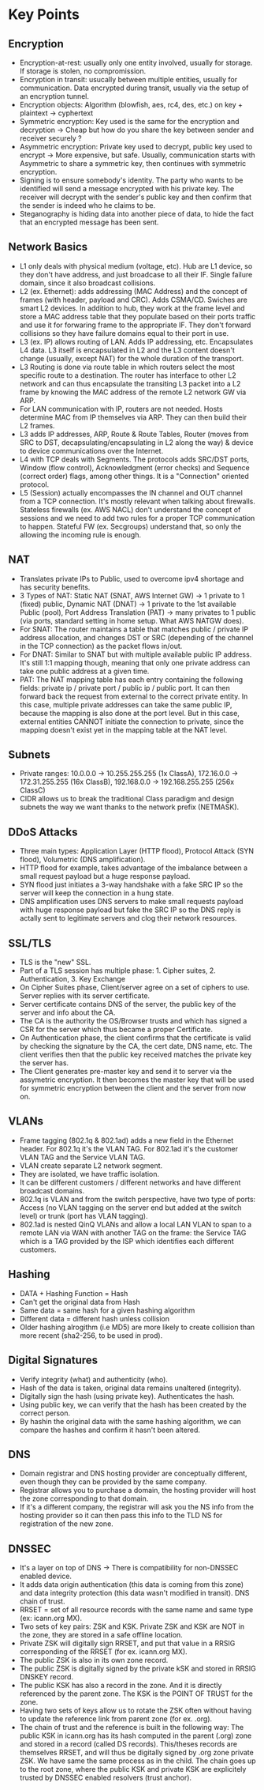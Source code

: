 # Key Points

## Encryption

* Encryption-at-rest: usually only one entity involved, usually for storage. If storage is stolen, no compromission.
* Encryption in transit: usucally between multiple entities, usually for communication. Data encrypted during transit, usually via the setup of an encryption tunnel.
* Encryption objects: Algorithm (blowfish, aes, rc4, des, etc.) on key + plaintext -> cyphertext
* Symmetric encryption: Key used is the same for the encryption and decryption -> Cheap but how do you share the key between sender and receiver securely ?
* Asymmetric encryption: Private key used to decrypt, public key used to encrypt -> More expensive, but safe. Usually, communication starts with Asymmetric to share a symmetric key, then continues with symmetric encryption.
* Signing is to ensure somebody's identity. The party who wants to be identified will send a message encrypted with his private key. The receiver will decrypt with the sender's public key and then confirm that the sender is indeed who he claims to be.
* Steganography is hiding data into another piece of data, to hide the fact that an encrypted message has been sent.

## Network Basics

* L1 only deals with physical medium (voltage, etc). Hub are L1 device, so they don't have address, and just broadcase to all their IF. Single failure domain, since it also broadcast collisions.
* L2 (ex. Ethernet): adds addressing (MAC Address) and the concept of frames (with header, payload and CRC). Adds CSMA/CD. Swiches are smart L2 devices. In addition to hub, they work at the frame level and store a MAC address table that they populate based on their ports traffic and use it for forwaring frame to the appropriate IF. They don't forward collisions so they have failure domains equal to their port in use.
* L3 (ex. IP) allows routing of LAN. Adds IP addressing, etc. Encapsulates L4 data. L3 itself is encapsulated in L2 and the L3 content doesn't change (usually, except NAT) for the whole duration of the transport.
* L3 Routing is done via route table in which routers select the most specific route to a destination. The router has interface to other L2 network and can thus encapsulate the transiting L3 packet into a L2 frame by knowing the MAC address of the remote L2 network GW via ARP.
* For LAN communication with IP, routers are not needed. Hosts determine MAC from IP themselves via ARP. They can then build their L2 frames.
* L3 adds IP addresses, ARP, Route & Route Tables, Router (moves from SRC to DST, decapsulating/encapsulating in L2 along the way) & device to device communications over the Internet.
* L4 with TCP deals with Segments. The protocols adds SRC/DST ports, Window (flow control), Acknowledgment (error checks) and Sequence (correct order) flags, among other things. It is a "Connection" oriented protocol.
* L5 (Session) actually encompasses the IN channel and OUT channel from a TCP connection. It's mostly relevant when talking about firewalls. Stateless firewalls (ex. AWS NACL) don't understand the concept of sessions and we need to add two rules for a proper TCP communication to happen. Stateful FW (ex. Secgroups) understand that, so only the allowing the incoming rule is enough.

## NAT

* Translates private IPs to Public, used to overcome ipv4 shortage and has security benefits.
* 3 Types of NAT: Static NAT (SNAT, AWS Internet GW) -> 1 private to 1 (fixed) public, Dynamic NAT (DNAT) -> 1 private to the 1st available Public (pool), Port Address Translation (PAT) -> many privates to 1 public (via ports, standard setting in home setup. What AWS NATGW does).
* For SNAT: The router maintains a table that matches public / private IP address allocation, and changes DST or SRC (depending of the channel in the TCP connection) as the packet flows in/out.
* For DNAT: Similar to SNAT but with multiple available public IP address. It's still 1:1 mapping though, meaning that only one private address can take one public address at a given time.
* PAT: The NAT mapping table has each entry containing the following fields: private ip / private port / public ip / public port. It can then forward back the request from external to the correct private entity. In this case, multiple private addresses can take the same public IP, because the mapping is also done at the port level. But in this case, external entities CANNOT initiate the connection to private, since the mapping doesn't exist yet in the mapping table at the NAT level.

## Subnets

* Private ranges: 10.0.0.0 -> 10.255.255.255 (1x ClassA), 172.16.0.0 -> 172.31.255.255 (16x ClassB), 192.168.0.0 -> 192.168.255.255 (256x ClassC)
* CIDR allows us to break the traditional Class paradigm and design subnets the way we want thanks to the network prefix (NETMASK).

## DDoS Attacks

* Three main types: Application Layer (HTTP flood), Protocol Attack (SYN flood), Volumetric (DNS amplification).
* HTTP flood for example, takes advantage of the imbalance between a small request payload but a huge response payload.
* SYN flood just initiates a 3-way handshake with a fake SRC IP so the server will keep the connection in a hung state.
* DNS amplification uses DNS servers to make small requests payload with huge response payload but fake the SRC IP so the DNS reply is actally sent to legitimate servers and clog their network resources.

## SSL/TLS

* TLS is the "new" SSL.
* Part of a TLS session has multiple phase: 1. Cipher suites, 2. Authentication, 3. Key Exchange
* On Cipher Suites phase, Client/server agree on a set of ciphers to use. Server replies with its server certificate.
* Server certificate contains DNS of the server, the public key of the server and info about the CA.
* The CA is the authority the OS/Browser trusts and which has signed a CSR for the server which thus became a proper Certificate.
* On Authentication phase, the client confirms that the certificate is valid by checking the signature by the CA, the cert date, DNS name, etc. The client verifies then that the public key received matches the private key the server has.
* The Client generates pre-master key and send it to server via the assymetric encryption. It then becomes the master key that will be used for symmetric encryption between the client and the server from now on.

## VLANs

* Frame tagging (802.1q & 802.1ad) adds a new field in the Ethernet header. For 802.1q it's the VLAN TAG. For 802.1ad it's the customer VLAN TAG and the Service VLAN TAG.
* VLAN create separate L2 network segment.
* They are isolated, we have traffic isolation.
* It can be different customers / different networks and have different broadcast domains.
* 802.1q is VLAN and from the switch perspective, have two type of ports: Access (no VLAN tagging on the server end but added at the switch level) or trunk (port has VLAN tagging).
* 802.1ad is nested QinQ VLANs and allow a local LAN VLAN to span to a remote LAN via WAN with another TAG on the frame: the Service TAG which is a TAG provided by the ISP which identifies each different customers.

## Hashing

* DATA + Hashing Function = Hash
* Can't get the original data from Hash
* Same data = same hash for a given hashing algorithm
* Different data = different hash unless collision
* Older hashing alrogithm (i.e MD5) are more likely to create collision than more recent (sha2-256, to be used in prod).

## Digital Signatures

* Verify integrity (what) and authenticity (who).
* Hash of the data is taken, original data remains unaltered (integrity).
* Digitally sign the hash (using private key). Authenticates the hash.
* Using public key, we can verify that the hash has been created by the correct person.
* By hashin the original data with the same hashing algorithm, we can compare the hashes and confirm it hasn't been altered.

## DNS

* Domain registrar and DNS hosting provider are conceptually different, even though they can be provided by the same company.
* Registrar allows you to purchase a domain, the hosting provider will host the zone corresponding to that domain.
* If it's a different company, the registrar will ask you the NS info from the hosting provider so it can then pass this info to the TLD NS for registration of the new zone.

## DNSSEC

* It's a layer on top of DNS -> There is compatibility for non-DNSSEC enabled device.
* It adds data origin authentication (this data is coming from this zone) and data integrity protection (this data wasn't modified in transit). DNS chain of trust.
* RRSET = set of all resource records with the same name and same type (ex: icann.org MX).
* Two sets of key pairs: ZSK and KSK. Private ZSK and KSK are NOT in the zone, they are stored in a safe offline location.
* Private ZSK will digitally sign RRSET, and put that value in a RRSIG corresponding of the RRSET (for ex. icann.org MX).
* The public ZSK is also in its own zone record.
* The public ZSK is digitally signed by the private kSK and stored in RRSIG DNSKEY record.
* The public KSK has also a record in the zone. And it is directly referenced by the parent zone. The KSK is the POINT OF TRUST for the zone.
* Having two sets of keys allow us to rotate the ZSK often without having to update the reference link from parent zone (for ex. .org).
* The chain of trust and the reference is built in the following way: The public KSK in icann.org has its hash computed in the parent (.org) zone and stored in a record (called DS records). This/theses records are themselves RRSET, and will thus be digitally signed by .org zone private ZSK. We have same the same process as in the child. The chain goes up to the root zone, where the public KSK and private KSK are explicitely trusted by DNSSEC enabled resolvers (trust anchor).